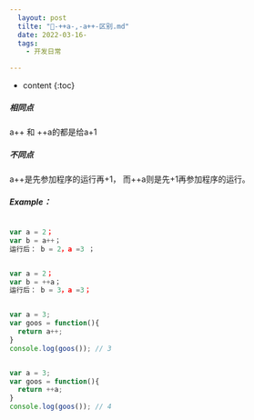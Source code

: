 ```yaml
---
  layout: post
  tilte: "🚜-++a-,-a++-区别.md"
  date: 2022-03-16-
  tags: 
    - 开发日常

---
```



* content
{:toc}


##### 相同点

a++ 和 ++a的都是给a+1

##### 不同点

a++是先参加程序的运行再+1，
而++a则是先+1再参加程序的运行。

##### Example：
```js

var a = 2；  
var b = a++；    
运行后： b = 2，a =3 ；      

```
```js

var a = 2；  
var b = ++a；    
运行后： b = 3，a =3；

```
```js

var a = 3;
var goos = function(){
  return a++;
} 
console.log(goos()); // 3

```
```js

var a = 3;
var goos = function(){
  return ++a;
} 
console.log(goos()); // 4

```
